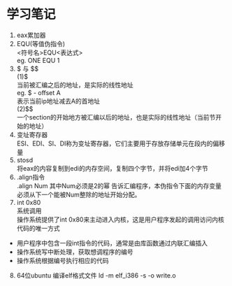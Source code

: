 # 学习笔记
1. eax累加器  
2. EQU(等值伪指令)  
<符号名>EQU<表达式>  
eg. ONE EQU 1  
3. $ 与 $$  
(1)$   
当前被汇编之后的地址，是实际的线性地址  
eg. $ - offset A  
表示当前ip地址减去A的首地址  
(2)$$  
一个section的开始地方被汇编以后的地址，也是实际的线性地址（当前节开始的地址）  
4. 变址寄存器  
ESI、EDI、SI、DI称为变址寄存器，它们主要用于存放存储单元在段内的偏移量  
5. stosd  
将eax的内容复制到edi的内存空间，复制四个字节，并将edi加4个字节  
6. .align指令  
.align Num 其中Num必须是2的幂
告诉汇编程序，本伪指令下面的内存变量必须从下一个能被Num整除的地址开始分配。  
7. int 0x80  
系统调用  
操作系统提供了int 0x80来主动进入内核，这是用户程序发起的调用访问内核代码的唯一方式  
- 用户程序中包含一段int指令的代码，通常是由库函数通过内联汇编插入
- 操作系统写中断处理，获取想调程序的编号
- 操作系统根据编号执行相应的代码
8. 64位ubuntu 编译elf格式文件
ld -m elf_i386 -s -o write.o



